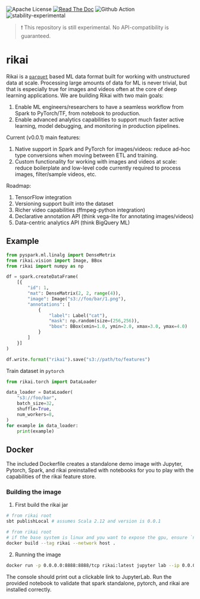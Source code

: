 ![Apache License](https://img.shields.io/github/license/eto-ai/rikai?style=for-the-badge)
[![Read The Doc](https://img.shields.io/readthedocs/rikai?style=for-the-badge)](https://rikai.readthedocs.io/)
![Github Action](https://img.shields.io/github/workflow/status/eto-ai/rikai/Python?style=for-the-badge)
![stability-experimental](https://img.shields.io/badge/stability-experimental-orange.svg?style=for-the-badge)

> :heavy_exclamation_mark: This repository is still experimental. No API-compatibility is guaranteed.

# rikai

Rikai is a [`parquet`](https://parquet.apache.org/) based ML data format built for working with
unstructured data at scale. Processing large amounts of data for ML is never trivial, but that
is especially true for images and videos often at the core of deep learning applications. We are
building Rikai with two main goals:
1. Enable ML engineers/researchers to have a seamless workflow from Spark to PyTorch/TF, 
   from notebook to production.
2. Enable advanced analytics capabilities to support much faster active learning, model debugging,
   and monitoring in production pipelines.

Current (v0.0.1) main features:
1. Native support in Spark and PyTorch for images/videos: reduce ad-hoc type
   conversions when moving between ETL and training.
2. Custom functionality for working with images and videos at scale: reduce boilerplate and 
   low-level code currently required to process images, filter/sample videos, etc.

Roadmap:
1. TensorFlow integration
2. Versioning support built into the dataset
3. Richer video capabilities (ffmpeg-python integration)
4. Declarative annotation API (think vega-lite for annotating images/videos)
5. Data-centric analytics API (think BigQuery ML)

## Example

```python
from pyspark.ml.linalg import DenseMetrix
from rikai.vision import Image, BBox
from rikai import numpy as np

df = spark.createDataFrame(
    [{
        "id": 1,
        "mat": DenseMatrix(2, 2, range(4)),
        "image": Image("s3://foo/bar/1.png"),
        "annotations": [
            {
                "label": Label("cat"),
                "mask": np.random(size=(256,256)),
                "bbox": BBox(xmin=1.0, ymin=2.0, xmax=3.0, ymax=4.0)
            }
        ]
    }]
)

df.write.format("rikai").save("s3://path/to/features")
```

Train dataset in `pytorch`

```python
from rikai.torch import DataLoader

data_loader = DataLoader(
    "s3://foo/bar",
    batch_size=32,
    shuffle=True,
    num_workers=8,
)
for example in data_loader:
    print(example)
```


## Docker

The included Dockerfile creates a standalone demo image with
Jupyter, Pytorch, Spark, and rikai preinstalled with notebooks for you
to play with the capabilities of the rikai feature store.

### Building the image

1. First build the rikai jar

``` bash
# from rikai root
sbt publishLocal # assumes Scala 2.12 and version is 0.0.1
```

``` bash
# from rikai root
# if the base system is linux and you want to expose the gpu, ensure `nvidia-docker2` is installed first
docker build --tag rikai --network host .
```

2. Running the image

``` bash
docker run -p 0.0.0.0:8888:8888/tcp rikai:latest jupyter lab --ip 0.0.0.0 --port 8888 --NotebookApp.quit_button=True --NotebookApp.custom_display_url=http://127.0.0.1:8888
```

The console should print out a clickable link to JupyterLab. Run the provided notebook to validate that spark standalone, pytorch, and rikai are installed correctly.
